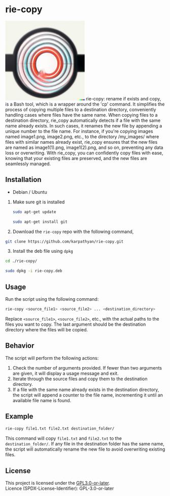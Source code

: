 
# rie-copy
<img src="images/rie-copy-logo.png" alt="Logo" width="250" height="250">
rie-copy: rename if exists and copy, is a Bash tool, which is a wrapper around the 'cp' command. It simplifies the process of copying multiple files to a destination directory, conveniently handling cases where files have the same name. When copying files to a destination directory, rie_copy automatically detects if a file with the same name already exists. In such cases, it  renames the new file by appending a unique number to the file name. For instance, if you're copying images named image1.png, image2.png, etc., to the directory /my_images/ where files with similar names already exist, rie_copy ensures that the new files are named as image1(1).png, image1(2).png, and so on, preventing any data loss or overwriting. 
With rie_copy, you can confidently copy files with ease, knowing that your existing files are preserved, and the new files are seamlessly managed.

## Installation
- Debian / Ubuntu
1. Make sure git is installed
   ```bash
   sudo apt-get update
   ```
   ```bash
   sudo apt-get install git
   ```
2. Download the `rie-copy` repo with the following command,
```bash
git clone https://github.com/karpathyan/rie-copy.git
```
3. Install the deb file using `dpkg`
```bash
cd ./rie-copy/
```
```bash
sudo dpkg -i rie-copy.deb
```
## Usage
Run the script using the following command:

```bash
rie-copy <source_file1> <source_file2> ... <destination_directory>
```

Replace `<source_file1>`, `<source_file2>`, etc., with the actual paths to the files you want to copy. The last argument should be the destination directory where the files will be copied.

## Behavior

The script will perform the following actions:

1. Check the number of arguments provided. If fewer than two arguments are given, it will display a usage message and exit.
2. Iterate through the source files and copy them to the destination directory.
3. If a file with the same name already exists in the destination directory, the script will append a counter to the file name, incrementing it until an available file name is found.

## Example

```bash
rie-copy file1.txt file2.txt destination_folder/
```

This command will copy `file1.txt` and `file2.txt` to the `destination_folder/`. If any file in the destination folder has the same name, the script will automatically rename the new file to avoid overwriting existing files.

## License

This project is licensed under the [GPL3.0-or-later](LICENSE).       
Licence (SPDX-License-Identifier): GPL-3.0-or-later


